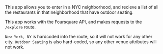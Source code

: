 This app allows you to enter in a NYC neighborhood, and recieve a list of all the restaurants in that neighborhood that have outdoor seating.

This app works with the Foursquare API, and makes requests to the `/explore` route. 

`New York, NY` is hardcoded into the route, so it will not work for any other city. `Outdoor Seating` is also hard-coded, so any other venue attributes will not work.
